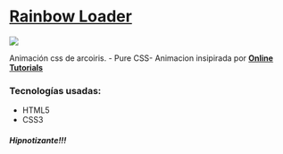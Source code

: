 

<h1><a href="https://mjose13.github.io/rainbow/"><strong>Rainbow Loader</strong></a></h1>
<img src="https://user-images.githubusercontent.com/31364972/29740450-6044513a-8a57-11e7-9acf-d9a095579c9f.PNG">
<p>Animación css de arcoiris.  - Pure CSS- Animacion insipirada por   <a href="https://youtu.be/Y0wwJrhVJcU"><strong>Online Tutorials</strong></a></p>
<h3>Tecnologías usadas: </h3>
<ul>
	<li>HTML5</li>
	<li>CSS3</li>
</ul>

<h5>Hipnotizante!!!</h5>
